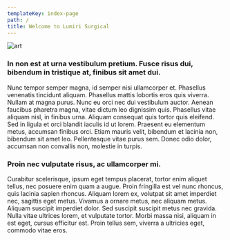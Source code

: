 ```yaml
---
templateKey: index-page
path: /
title: Welcome to Lumiri Surgical
---
```

![art](/assets/wtlm_benoitmarie_1-730x983.jpg "art")

### In non est at urna vestibulum pretium. Fusce risus dui, bibendum in tristique at, finibus sit amet dui.

Nunc tempor semper magna, id semper nisi ullamcorper et. Phasellus venenatis tincidunt aliquam. Phasellus mattis lobortis eros quis viverra. Nullam at magna purus. Nunc eu orci nec dui vestibulum auctor. Aenean faucibus pharetra magna, vitae dictum leo dignissim quis. Phasellus vitae aliquam nisl, in finibus urna. Aliquam consequat quis tortor quis eleifend. Sed in ligula et orci blandit iaculis id ut lorem. Praesent eu elementum metus, accumsan finibus orci. Etiam mauris velit, bibendum et lacinia non, bibendum sit amet leo. Pellentesque vitae purus sem. Donec odio dolor, accumsan non convallis non, molestie in turpis.

### Proin nec vulputate risus, ac ullamcorper mi.

Curabitur scelerisque, ipsum eget tempus placerat, tortor enim aliquet tellus, nec posuere enim quam a augue. Proin fringilla est vel nunc rhoncus, quis lacinia sapien rhoncus. Aliquam lorem ex, volutpat sit amet imperdiet nec, sagittis eget metus. Vivamus a ornare metus, nec aliquam metus. Aliquam suscipit imperdiet dolor. Sed suscipit suscipit metus nec gravida. Nulla vitae ultrices lorem, et vulputate tortor. Morbi massa nisi, aliquam in est eget, cursus efficitur est. Proin tellus sem, viverra a ultricies eget, commodo vitae eros.